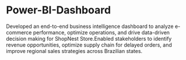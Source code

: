 # Power-BI-Dashboard
Developed an end-to-end business intelligence dashboard to analyze e-commerce performance, optimize operations, and drive data-driven decision making for ShopNest Store.Enabled stakeholders to identify revenue opportunities, optimize supply chain for delayed orders, and improve regional sales strategies across Brazilian states.
